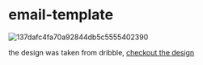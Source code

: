 # email-template


![137dafc4fa70a92844db5c5555402390](https://github.com/vishnureji/email-template/assets/33947075/4cd60d70-742c-4fdf-a9d1-b43727e98e26)


the design was taken from dribble, [ checkout the design ](https://dribbble.com/shots/16601797-Email-Template-design?utm_source=Clipboard_Shot&utm_campaign=Vyne&utm_content=Email%20Template%20design&utm_medium=Social_Share&utm_source=Clipboard_Shot&utm_campaign=Vyne&utm_content=Email%20Template%20design&utm_medium=Social_Share) 
